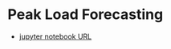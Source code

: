 # Peak Load Forecasting
* [jupyter notebook URL](https://nbviewer.jupyter.org/github/frank11158/Peak-Load-Forecasting/blob/master/forecasting.ipynb)
